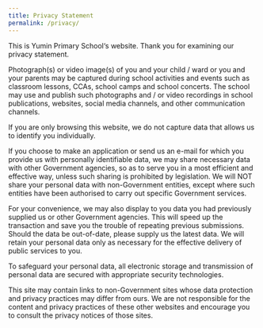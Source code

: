```yaml
---
title: Privacy Statement
permalink: /privacy/
---
```

This is Yumin Primary School‘s website. Thank you for examining our privacy statement.

Photograph(s) or video image(s) of you and your child / ward or you and your parents may be captured during school activities and events such as classroom lessons, CCAs, school camps and school concerts. The school may use and publish such photographs and / or video recordings in school publications, websites, social media channels, and other communication channels.
 
If you are only browsing this website, we do not capture data that allows us to identify you individually.

If you choose to make an application or send us an e-mail for which you provide us with personally identifiable data, we may share necessary data with other Government agencies, so as to serve you in a most efficient and effective way, unless such sharing is prohibited by legislation. We will NOT share your personal data with non-Government entities, except where such entities have been authorised to carry out specific Government services.

For your convenience, we may also display to you data you had previously supplied us or other Government agencies. This will speed up the transaction and save you the trouble of repeating previous submissions. Should the data be out-of-date, please supply us the latest data. We will retain your personal data only as necessary for the effective delivery of public services to you.

To safeguard your personal data, all electronic storage and transmission of personal data are secured with appropriate security technologies.

This site may contain links to non-Government sites whose data protection and privacy practices may differ from ours. We are not responsible for the content and privacy practices of these other websites and encourage you to consult the privacy notices of those sites.